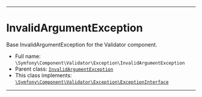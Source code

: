 ***

# InvalidArgumentException

Base InvalidArgumentException for the Validator component.

* Full name: `\Symfony\Component\Validator\Exception\InvalidArgumentException`
* Parent class: [`InvalidArgumentException`](../../../../InvalidArgumentException.md)
* This class implements:
  [`\Symfony\Component\Validator\Exception\ExceptionInterface`](./ExceptionInterface.md)

***

